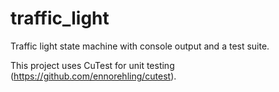 # traffic_light
Traffic light state machine with console output and a test suite.

This project uses CuTest for unit testing (https://github.com/ennorehling/cutest).
